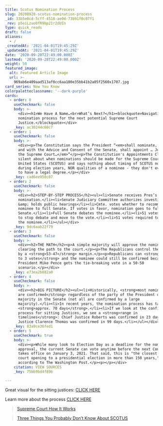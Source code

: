 ```yaml
---
title: Scotus Nomination Process
slug: 20200928-scotus-nomination-process
_id: 33b5e0cd-5cff-4518-ae0d-73b91f0c07f1
_rev: p5oiLzuoOfR9bp21r2dUIn
type: quick_reads
draft: false
aliases:
  - /
_createdAt: '2021-04-01T19:45:29Z'
_updatedAt: '2021-04-01T19:45:29Z'
date: '2020-09-28T22:49:00.000Z'
lastmod: '2020-09-28T22:49:00.000Z'
weight: 50
featured_image:
  alt: Featured Article Image
  url: >-
    969ab6e409aad513af0cc6aa100e35bb41b2a05f2560x1707.jpg
card_series: Now You Know
colorpaletteclassname: '--dark-purple'
cards:
  - order: 0
    useCheckmark: false
    body: >-
      <div><h1>We Have A Name…<br>What’s Next?</h1><blockquote>Navigating the
      nomination process for the next potential Supreme Court
      Justice.</blockquote></div>
    _key: ac30244c60c7
  - order: 1
    useCheckmark: false
    body: >-
      <div><p>The Constitution says the President “<em>shall nominate, and by
      and with the Advice and Consent of the Senate, shall appoint … Judges of
      the Supreme Court…</em>”</p><p>The Constitution's Appointments Clause is
      silent about when nominations should be made for the Supreme Court of the
      United States (SCOTUS) and says nothing about timing of SCOTUS nominations
      during election years, NOR qualities of a nominee - they don't even have
      to have a legal degree.</p></div>
    _key: cad6ee950c07
  - order: 2
    useCheckmark: false
    body: >-
      <div><h2>STEP-BY-STEP PROCESS</h2><ul><li>Senate receives Pres’s
      nomination.</li><li>Senate Judiciary Committee authorizes investigation
      &amp; holds public hearings</li><li>Cmte. votes whether to recommend
      nominee to full Senate. If votes in favor, nomination goes to full
      Senate.</li><li>Full Senate debates the nominee.</li><li>51 votes needed
      to stop debate and move to the vote.</li><li>51 votes required to confirm
      the nominee.</li></ul></div>
    _key: 9dc6aab22f79
  - order: 3
    useCheckmark: false
    body: >-
      <div><h2>THE MATH</h2><p>A simple majority will approve the nominee,
      clearing the path to the court.</p><p>The Republicans control the Senate
      by a <strong>53-47</strong> margin.</p><p>Republicans can <strong>lose up
      to 3 votes</strong> and the nominee could still be confirmed because Vice
      President Mike Pence gets the tie-breaking vote in a 50-50
      scenario.</p></div>
    _key: e73ea2b882a0
  - order: 4
    useCheckmark: false
    body: >-
      <div><h2>BIG PICTURE</h2><ul><li>Historically, <strong>most nominees (77%)
      are confirmed</strong> regardless of the party of the President or
      majority in the Senate (not all are confirmed by a large
      majority).</li><li>In recent years, the nomination process has taken
      <strong>approx. 70 days</strong>.</li><li>If we look at the confirmation
      process for sitting Justices, we see a <strong>range in
      timelines</strong>: Chief Justice Roberts was confirmed in 23 days.
      Justice Clarence Thomas was confirmed in 99 days.</li></ul></div>
    _key: 83a9ce36fed1
  - order: 5
    useCheckmark: true
    body: >-
      <div><p>While many look to Election Day as a deadline for the nominee's
      approval, the current Senate can vote anytime before the next Congress
      takes office on January 3, 2021. That said, this is "the closest high
      court opening to a presidential election in more than 150 years,"
      according to The Washington Post.</p><p></p></div>
    citation: VIEW SOURCES
    _key: 75bb9bd4f89b

---
```

Great visual for the sitting justices: [CLICK HERE](https://apnews.com/article/us-supreme-court-michael-pence-archive-courts-donald-trump-e2678a13cf3d2383300db6f1416664d6/gallery/d27d1ae50d504eb4b26f0c4a37f06c88)

Learn more about the process [CLICK HERE](https://fas.org/sgp/crs/misc/RL33225.pdf)

> [Supreme Court How It Works](https://smarthernews.com/supreme-court-how-it-works/)





> [Three Things You Probably Don’t Know About SCOTUS](https://smarthernews.com/three-things-you-probably-dont-know-about-scotus/)